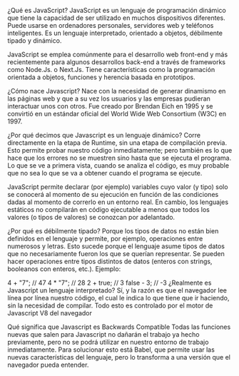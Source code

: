 ¿Qué es JavaScript?
JavaScript es un lenguaje de programación dinámico que tiene la capacidad de ser utilizado en muchos dispositivos diferentes. Puede usarse en ordenadores personales, servidores web y teléfonos inteligentes. Es un lenguaje interpretado, orientado a objetos, débilmente tipado y dinámico.

JavaScript se emplea comúnmente para el desarrollo web front-end y más recientemente para algunos desarrollos back-end a través de frameworks como Node.Js. o Next.Js. Tiene características como la programación orientada a objetos, funciones y herencia basada en prototipos.

¿Cómo nace Javascript?
Nace con la necesidad de generar dinamismo en las páginas web y que a su vez los usuarios y las empresas pudieran interactuar unos con otros. Fue creado por Brendan Eich en 1995 y se convirtió en un estándar oficial del World Wide Web Consortium (W3C) en 1997.

¿Por qué decimos que Javascript es un lenguaje dinámico?
Corre directamente en la etapa de Runtime, sin una etapa de compilación previa. Esto permite probar nuestro código inmediatamente; pero también es lo que hace que los errores no se muestren sino hasta que se ejecuta el programa. Lo que se ve a primera vista, cuando se analiza el código, es muy probable que no sea lo que se va a obtener cuando el programa se ejecute.

JavaScript permite declarar (por ejemplo) variables cuyo valor (y tipo) solo se conocerá al momento de su ejecución en función de las condiciones dadas al momento de correrlo en un entorno real. En cambio, los lenguajes estáticos no compilarán en código ejecutable a menos que todos los valores (o tipos de valores) se conozcan por adelantado.

¿Por qué es débilmente tipado?
Porque los tipos de datos no están bien definidos en el lenguaje y permite, por ejemplo, operaciones entre numerosos y letras. Esto sucede porque el lenguaje asume tipos de datos que no necesariamente fueron los que se querían representar. Se pueden hacer operaciones entre tipos distintos de datos (enteros con strings, booleanos con enteros, etc.). Ejemplo:

4 + "7"; // 47
4 * "7"; // 28
2 + true; // 3
false - 3; // -3
¿Realmente es Javascript un lenguaje interpretado?
Sí, y la razón es que el navegador lee línea por línea nuestro código, el cual le indica lo que tiene que ir haciendo, sin la necesidad de compilar. Todo esto es controlado por el motor de Javascript V8 del navegador

Qué significa que Javascript es Backwards Compatible
Todas las funciones nuevas que salen para Javascript no dañarán el trabajo ya hecho previamente, pero no se podrá utilizar en nuestro entorno de trabajo inmediatamente. Para solucionar esto está Babel, que permite usar las nuevas características del lenguaje, pero lo transforma a una versión que el navegador pueda entender.